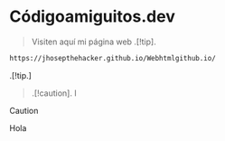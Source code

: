 # Códigoamiguitos.dev

> Visiten aquí mi página web
> .[!tip].
```bash
https://jhosepthehacker.github.io/Webhtmlgithub.io/
```
.[!tip.]

> .[!caution].
> l

> [!caution]
>Hola

